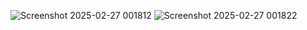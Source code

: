 ![Screenshot 2025-02-27 001812](https://github.com/user-attachments/assets/0131ac74-e47f-4599-8b64-535677a0c228)
![Screenshot 2025-02-27 001822](https://github.com/user-attachments/assets/15d3780b-281c-4f09-a8d2-66b1bd8d8c66)

